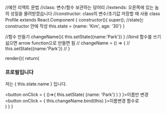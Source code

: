 //예전 리액트 문법
//class: 변수/함수 보관하는 덩어리
//extends: 오른쪽에 있는 놈의 성질을 물려받겠습니다
//constructor: class의 변수/초기값 저장할 때 사용
class Profile extends React.Component {
  constructor(){
    super();
    //state는 constructor 안에 작성
    this.state = {name: 'Kim', age: '30'}
  }

  //함수 만들기
  changeName(){
    this.setState({name:'Park'})
  }
  //bind 함수를 쓰기 싫으면 arrow function으로 만들면 됨 
  // changeName = () => {
  //   this.setState({name:'Park'})
  // }

  render(){
    return(
      <div>
        <h3>프로필입니다</h3>
        <p> 저는 { this.state.name } 입니다.</p>
        <button onClick = { ()=>{ this.setState( {name: 'Park'} ) } }>이름만 변경</button>
        <button onClick = { this.changeName.bind(this) }>이름변경 함수로</button>
      </div>
    )
  }
}